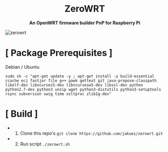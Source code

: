 <h1 align="center">ZeroWRT</h1>

<p align="center"><b>An OpenWRT firmware builder PnP for Raspberry Pi</b></p>

![zerowrt](https://raw.githubusercontent.com/jakues/zerowrt/master/images/zerowrt.png)

# [ Package Prerequisites ]

Debian / Ubuntu

`sudo sh -c "apt-get update -y ; apt-get install -y build-essential ccache ecj fastjar file g++ gawk gettext git java-propose-classpath libelf-dev libncurses5-dev libncursesw5-dev libssl-dev python python2.7-dev python3 unzip wget python3-distutils python3-setuptools rsync subversion swig time xsltproc zlib1g-dev"`

# [ Build ]

* 1. Clone this repo's
    `git clone https://github.com/jakues/zerowrt.git`
* 2. Run script
    `./zerowrt.sh`